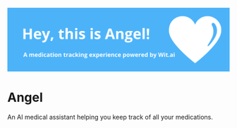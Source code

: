 ![Selfie2Anime](angel.png)

# Angel

An AI medical assistant helping you keep track of all your medications.
